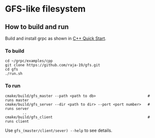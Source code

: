 # GFS-like filesystem

## How to build and run

Build and install grpc as shown in [C++ Quick Start][].

[C++ Quick Start]: https://grpc.io/docs/languages/cpp/quickstart

### To build

```shell
cd ~/grpc/examples/cpp
git clone https://github.com/raja-19/gfs.git
cd gfs
./run.sh
```

### To run

```shell
cmake/build/gfs_master --path <path to db>                        # runs master
cmake/build/gfs_server --dir <path to dir> --port <port number>   # runs server
        ..
cmake/build/gfs_client                                            # runs client
```
Use ```gfs_(master/client/sever) --help``` to see details.
